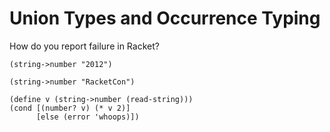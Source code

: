 # Union Types and Occurrence Typing

How do you report failure in Racket?

```
(string->number "2012")

(string->number "RacketCon")
```

```
(define v (string->number (read-string)))
(cond [(number? v) (* v 2)]
      [else (error 'whoops)])
```